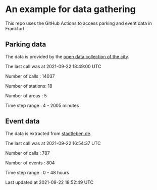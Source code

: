 # An example for data gathering

This repo uses the GitHub Actions to access parking and event data in Frankfurt.

## Parking data
The data is provided by the [open data collection of the city](https://www.offenedaten.frankfurt.de/).

The last call was at 2021-09-22 18:49:00 UTC

Number of calls   : 14037

Number of stations:    18

Number of areas   :     5

Time step range   :     4 -  2005 minutes


## Event data
The data is extracted from [stadtleben.de](https://stadtleben.de/frankfurt/).

The last call was at 2021-09-22 16:54:37 UTC

Number of calls   : 787

Number of events  : 804

Time step range   :   0 -  48 hours


Last updated at 2021-09-22 18:52:49 UTC
